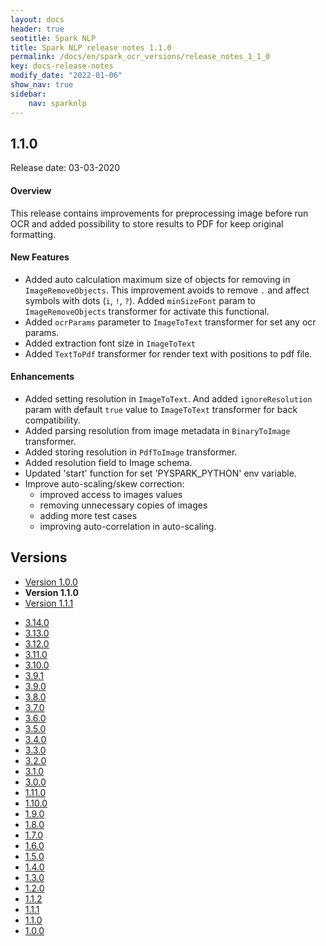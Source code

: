 ```yaml
---
layout: docs
header: true
seotitle: Spark NLP
title: Spark NLP release notes 1.1.0
permalink: /docs/en/spark_ocr_versions/release_notes_1_1_0
key: docs-release-notes
modify_date: "2022-01-06"
show_nav: true
sidebar:
    nav: sparknlp
---
```


## 1.1.0

Release date: 03-03-2020

#### Overview

This release contains improvements for preprocessing image before run OCR and
added possibility to store results to PDF for keep original formatting.


#### New Features

* Added auto calculation maximum size of objects for removing in `ImageRemoveObjects`.
  This improvement avoids to remove `.` and affect symbols with dots (`i`, `!`, `?`).
  Added `minSizeFont` param to `ImageRemoveObjects` transformer for
  activate this functional.
* Added `ocrParams` parameter to `ImageToText` transformer for set any
  ocr params.
* Added extraction font size in `ImageToText`
* Added `TextToPdf` transformer for render text with positions to pdf file.


#### Enhancements

* Added setting resolution in `ImageToText`. And added `ignoreResolution` param with
  default `true` value to `ImageToText` transformer for back compatibility.
* Added parsing resolution from image metadata in `BinaryToImage` transformer.
* Added storing resolution in `PdfToImage` transformer.
* Added resolution field to Image schema.
* Updated 'start' function for set 'PYSPARK_PYTHON' env variable.
* Improve auto-scaling/skew correction:
   - improved access to images values
   - removing unnecessary copies of images
   - adding more test cases
   - improving auto-correlation in auto-scaling.


<div class="prev_ver h3-box" markdown="1">

## Versions

</div>

<ul class="pagination">
    <li>
        <a href="release_notes_1_0_0">Version 1.0.0</a>
    </li>
    <li>
        <strong>Version 1.1.0</strong>
    </li>
    <li>
        <a href="release_notes_1_1_1">Version 1.1.1</a>
    </li>
</ul>

<ul class="pagination owl-carousel pagination_big">
  <li><a href="release_notes_3_14_0">3.14.0</a></li>
  <li><a href="release_notes_3_13_0">3.13.0</a></li>
  <li><a href="release_notes_3_12_0">3.12.0</a></li>
  <li><a href="release_notes_3_11_0">3.11.0</a></li>
  <li><a href="release_notes_3_10_0">3.10.0</a></li>
  <li><a href="release_notes_3_9_1">3.9.1</a></li>
  <li><a href="release_notes_3_9_0">3.9.0</a></li>
  <li><a href="release_notes_3_8_0">3.8.0</a></li>
  <li><a href="release_notes_3_7_0">3.7.0</a></li>
  <li><a href="release_notes_3_6_0">3.6.0</a></li>
  <li><a href="release_notes_3_5_0">3.5.0</a></li>
  <li><a href="release_notes_3_4_0">3.4.0</a></li>
  <li><a href="release_notes_3_3_0">3.3.0</a></li>
  <li><a href="release_notes_3_2_0">3.2.0</a></li>
  <li><a href="release_notes_3_1_0">3.1.0</a></li>
  <li><a href="release_notes_3_0_0">3.0.0</a></li>
  <li><a href="release_notes_1_11_0">1.11.0</a></li>
  <li><a href="release_notes_1_10_0">1.10.0</a></li>
  <li><a href="release_notes_1_9_0">1.9.0</a></li>
  <li><a href="release_notes_1_8_0">1.8.0</a></li>
  <li><a href="release_notes_1_7_0">1.7.0</a></li>
  <li><a href="release_notes_1_6_0">1.6.0</a></li>
  <li><a href="release_notes_1_5_0">1.5.0</a></li>
  <li><a href="release_notes_1_4_0">1.4.0</a></li>
  <li><a href="release_notes_1_3_0">1.3.0</a></li>
  <li><a href="release_notes_1_2_0">1.2.0</a></li>
  <li><a href="release_notes_1_1_2">1.1.2</a></li>
  <li><a href="release_notes_1_1_1">1.1.1</a></li>
  <li class="active"><a href="release_notes_1_1_0">1.1.0</a></li>
  <li><a href="release_notes_1_0_0">1.0.0</a></li>
</ul>